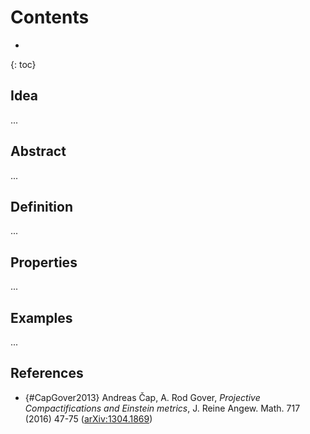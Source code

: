 # Contents 
* 
{: toc}

## Idea ##

...


## Abstract ##

...


## Definition ##

...


## Properties ##

...


## Examples ##

...


## References ##

* {#CapGover2013} Andreas Čap, A. Rod Gover, _Projective Compactifications and Einstein metrics_, J. Reine Angew. Math. 717 (2016) 47-75 ([arXiv:1304.1869](https://arxiv.org/abs/1304.1869))


